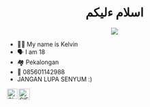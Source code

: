 <h1 align="center">اسلام ءليكم <br></h1>
<p align="center">

<img src="https://telegra.ph/file/47da693fc6e46927aa92e.jpg" />
</p>

<p align="center">

- 👩‍🦰 My name is Kelvin 
- 🗣️ I am 18
- 🏘️ Pekalongan 
- 💌 085601142988
- JANGAN LUPA SENYUM :)
  
<a href="https://www.instagram.com/">
    <img align="left" alt="SIEGRIN | Instagram" width="24px" src="https://github.com/siegrin/siegrin/blob/main/Assets/Instagram.svg" />
  </a> &nbsp;&nbsp;

  <a href="https://wa.me/6285601142988">
    <img align="left" alt="SIEGRIN | Whastapp" width="26px" src="https://github.com/siegrin/siegrin/blob/main/Assets/Whatsapp.svg" />
  </a> &nbsp;&nbsp;
